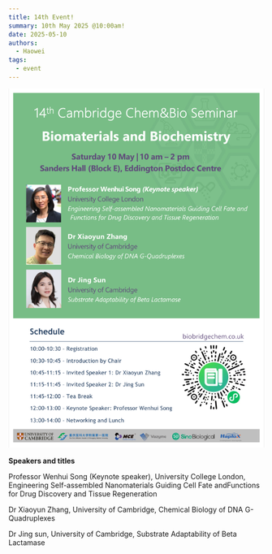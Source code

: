 ```yaml
---
title: 14th Event!
summary: 10th May 2025 @10:00am!
date: 2025-05-10
authors:
  - Haowei
tags:
  - event
---
```


![poster](202505.png)

**Speakers and titles**

Professor Wenhui Song (Keynote speaker), University College London, Engineering Self-assembled Nanomaterials Guiding Cell Fate andFunctions for Drug Discovery and Tissue Regeneration

Dr Xiaoyun Zhang, University of Cambridge, Chemical Biology of DNA G-Quadruplexes

Dr Jing sun, University of Cambridge, Substrate Adaptability of Beta Lactamase
